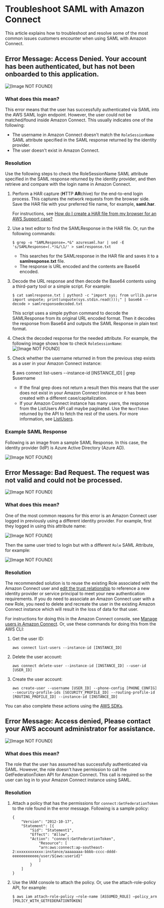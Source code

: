 # Troubleshoot SAML with Amazon Connect<a name="troubleshoot-saml"></a>

This article explains how to troubleshoot and resolve some of the most common issues customers encounter when using SAML with Amazon Connect\.

## Error Message: Access Denied\. Your account has been authenticated, but has not been onboarded to this application\.<a name="troubleshoot-saml-access-denied"></a>

![\[Image NOT FOUND\]](http://docs.aws.amazon.com/connect/latest/adminguide/images/saml-troubleshooting-access-denied.png)

### What does this mean?<a name="troubleshoot-saml-access-denied-what"></a>

This error means that the user has successfully authenticated via SAML into the AWS SAML login endpoint\. However, the user could not be matched/found inside Amazon Connect\. This usually indicates one of the following: 
+ The username in Amazon Connect doesn't match the `RoleSessionName` SAML attribute specified in the SAML response returned by the identity provider\.
+ The user doesn't exist in Amazon Connect\.

### Resolution<a name="troubleshoot-saml-access-denied-resolution"></a>

Use the following steps to check the RoleSessionName SAML attribute specified in the SAML response returned by the identity provider, and then retrieve and compare with the login name in Amazon Connect\. 

1. Perform a HAR capture \(**H**TTP **AR**chive\) for the end\-to\-end login process\. This captures the network requests from the browser side\. Save the HAR file with your preferred file name, for example, **saml\.har**\. 

   For instructions, see [How do I create a HAR file from my browser for an AWS Support case?](https://aws.amazon.com/premiumsupport/knowledge-center/support-case-browser-har-file/) 

1. Use a text editor to find the SAMLResponse in the HAR file\. Or, run the following commands:

   `$ grep -o "SAMLResponse=.*&" azuresaml.har | sed -E 's/SAMLResponse=(.*)&/\1/' > samlresponse.txt`
   + This searches for the SAMLresponse in the HAR file and saves it to a **samlresponse\.txt** file\.
   + The response is URL encoded and the contents are Base64 encoded\.

1. Decode the URL response and then decode the Base64 contents using a third\-party tool or a simple script\. For example:

   `$ cat samlresponse.txt | python3 -c "import sys; from urllib.parse import unquote; print(unquote(sys.stdin.read()));" | base64 --decode > samlresponsedecoded.txt`

   This script uses a simple python command to decode the SAMLResponse from its original URL encoded format\. Then it decodes the response from Base64 and outputs the SAML Response in plain text format\.

1. Check the decoded response for the needed attribute\. For example, the following image shows how to check `RoleSessionName`:  
![\[Image NOT FOUND\]](http://docs.aws.amazon.com/connect/latest/adminguide/images/saml-troubleshooting-rolesessionname.png)

1. Check whether the username returned in from the previous step exists as a user in your Amazon Connect instance:

   $ aws connect list\-users \-\-instance\-id \[INSTANCE\_ID\] \| grep $username
   + If the final grep does not return a result then this means that the user does not exist in your Amazon Connect instance or it has been created with a different case/capitalization\.
   + If your Amazon Connect instance has many users, the response from the ListUsers API call maybe paginated\. Use the `NextToken` returned by the API to fetch the rest of the users\. For more information, see [ListUsers](https://docs.aws.amazon.com/connect/latest/APIReference/API_ListUsers.html)\.

### Example SAML Response<a name="example-samlresponse"></a>

Following is an image from a sample SAML Response\. In this case, the identity provider \(IdP\) is Azure Active Directory \(Azure AD\)\.

![\[Image NOT FOUND\]](http://docs.aws.amazon.com/connect/latest/adminguide/images/saml-troubleshooting-saml-response.png)

## Error Message: Bad Request\. The request was not valid and could not be processed\.<a name="troubleshoot-saml-bad-request"></a>

![\[Image NOT FOUND\]](http://docs.aws.amazon.com/connect/latest/adminguide/images/saml-troubleshooting-bad-request.png)

### What does this mean?<a name="troubleshoot-saml-bad-request-what"></a>

One of the most common reasons for this error is an Amazon Connect user logged in previously using a different identity provider\. For example, first they logged in using this attribute name: 

![\[Image NOT FOUND\]](http://docs.aws.amazon.com/connect/latest/adminguide/images/saml-troubleshooting-old-attribute-name-login.png)

Then the same user tried to login but with a different `Role` SAML Attribute, for example: 

![\[Image NOT FOUND\]](http://docs.aws.amazon.com/connect/latest/adminguide/images/saml-troubleshooting-new-attribute-name-login.png)

### Resolution<a name="troubleshoot-saml-bad-request-resolution"></a>

The recommended solution is to reuse the existing Role associated with the Amazon Connect user and [edit the trust relationship](https://docs.aws.amazon.com/IAM/latest/UserGuide/roles-managingrole-editing-console.html#roles-managingrole_edit-trust-policy) to reference a new identity provider or service principal to meet your new authentication requirements\. If you do need to associate an Amazon Connect user with a new Role, you need to delete and recreate the user in the existing Amazon Connect instance which will result in the loss of data for that user\. 

 For instructions for doing this in the Amazon Connect console, see [Manage users in Amazon Connect](manage-users.md)\. Or, use these commands for doing this from the AWS CLI:

1. Get the user ID:

   `aws connect list-users --instance-id [INSTANCE_ID]`

1. Delete the user account:

   `aws connect delete-user --instance-id [INSTANCE_ID] --user-id [USER_ID]` 

1. Create the user account:

   `aws create-user --username [USER_ID] --phone-config [PHONE_CONFIG] --security-profile-ids [SECURITY_PROFILE_ID] --routing-profile-id [ROUTING_PROFILE_ID] --instance-id [INSTANCE_ID]` 

You can also complete these actions using the [AWS SDKs](http://aws.amazon.com/tools/)\. 

## Error Message: Access denied, Please contact your AWS account administrator for assistance\.<a name="troubleshoot-saml-contact-admin"></a>

![\[Image NOT FOUND\]](http://docs.aws.amazon.com/connect/latest/adminguide/images/saml-troubleshooting-access-denied-admin.png)

### What does this mean?<a name="troubleshoot-saml-bad-request-what"></a>

The role that the user has assumed has successfully authenticated via SAML\. However, the role doesn't have permission to call the GetFederationToken API for Amazon Connect\. This call is required so the user can log in to your Amazon Connect instance using SAML\.

### Resolution<a name="troubleshoot-saml-bad-request-resolution"></a>

1. Attach a policy that has the permissions for `connect:GetFederationToken` to the role found in the error message\. Following is a sample policy:

   ```
   {
       "Version": "2012-10-17",
       "Statement": [{
           "Sid": "Statement1",
           "Effect": "Allow",
           "Action": "connect:GetFederationToken",
               "Resource": [
               "arn:aws:connect:ap-southeast-2:xxxxxxxxxxxx:instance/aaaaaaaa-bbbb-cccc-dddd-eeeeeeeeeeee/user/${aws:userid}"
               ]
           }
       ]
   }
   ```

1. Use the IAM console to attach the policy\. Or, use the attach\-role\-policy API, for example:

   `$ aws iam attach-role-policy —role-name [ASSUMED_ROLE] —policy_arn [POLICY_WITH_GETFEDERATIONTOKEN]`